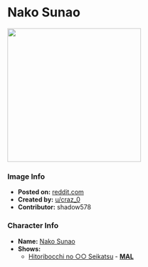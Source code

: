 # Nako Sunao

<img src="https://raw.githubusercontent.com/shadow578/Project-Padoru/master/Padoru/hitoribocchi-sunao-nako.png" height="300">

### Image Info
* **Posted on:**     [reddit.com](https://www.reddit.com/r/Padoru/comments/e50ie8/sunao_nako_from_hitoribocchi_no_oo_seikatsu_made/)
* **Created by:**    [u/craz_0](https://github.com/shadow578/Project-Padoru/blob/master/table-of-contents/creators/ucraz0.md)
* **Contributor:**   shadow578

### Character Info
* **Name:**   [Nako Sunao](https://myanimelist.net/character/144574)
* **Shows:**
  * [Hitoribocchi no ○○ Seikatsu](https://github.com/shadow578/Project-Padoru/blob/master/table-of-contents/shows/HitoribocchinoSeikatsu.md) - [__MAL__](https://myanimelist.net/manga/89467/Hitoribocchi_no_○○_Seikatsu)


